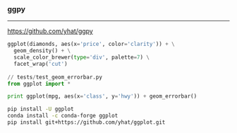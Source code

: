 ### ggpy
---
https://github.com/yhat/ggpy

```py
ggplot(diamonds, aes(x='price', color='clarity')) + \
  geom_density() + \
  scale_color_brewer(type='div', palette=7) \
  facet_wrap('cut')
  
// tests/test_geom_errorbar.py
from ggplot import *

print ggplot(mpg, aes(x='class', y='hwy')) + geom_errorbar()
```

```sh
pip install -U ggplot
conda install -c conda-forge ggplot
pip install git+https://github.com/yhat/ggplot.git
```

```
```


